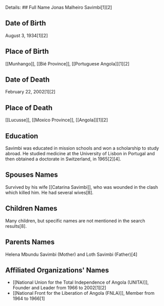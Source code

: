 Details: ## Full Name
Jonas Malheiro Savimbi[1][2]

## Date of Birth
August 3, 1934[1][2]

## Place of Birth
[[Munhango]], [[Bié Province]], [[Portuguese Angola]][1][2]

## Date of Death
February 22, 2002[1][2]

## Place of Death
[[Lucusse]], [[Moxico Province]], [[Angola]][1][2]

## Education
Savimbi was educated in mission schools and won a scholarship to study abroad. He studied medicine at the University of Lisbon in Portugal and then obtained a doctorate in Switzerland, in 1965[2][4].

## Spouses Names
Survived by his wife [[Catarina Savimbi]], who was wounded in the clash which killed him. He had several wives[8].

## Children Names
Many children, but specific names are not mentioned in the search results[8].

## Parents Names
Helena Mbundu Savimbi (Mother) and Loth Savimbi (Father)[4]

## Affiliated Organizations' Names
- [[National Union for the Total Independence of Angola (UNITA)]], Founder and Leader from 1966 to 2002[1][2]
- [[National Front for the Liberation of Angola (FNLA)]], Member from 1964 to 1966[1]

